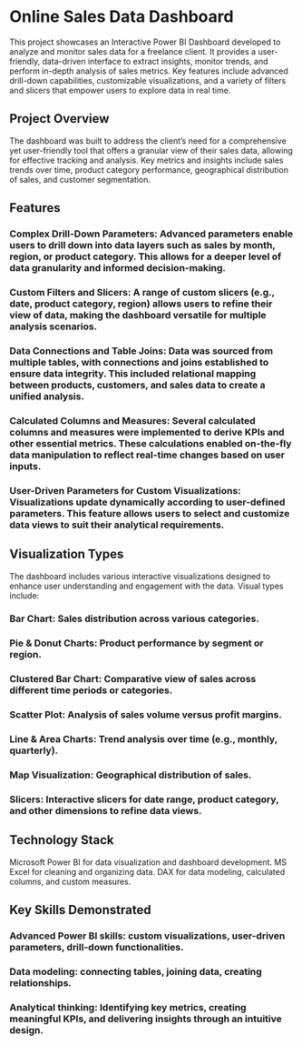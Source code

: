 # Online Sales Data Dashboard
This project showcases an Interactive Power BI Dashboard developed to analyze and monitor sales data for a freelance client. It provides a user-friendly, data-driven interface to extract insights, monitor trends, and perform in-depth analysis of sales metrics. Key features include advanced drill-down capabilities, customizable visualizations, and a variety of filters and slicers that empower users to explore data in real time.

## Project Overview
The dashboard was built to address the client’s need for a comprehensive yet user-friendly tool that offers a granular view of their sales data, allowing for effective tracking and analysis. Key metrics and insights include sales trends over time, product category performance, geographical distribution of sales, and customer segmentation.

## Features
### Complex Drill-Down Parameters: Advanced parameters enable users to drill down into data layers such as sales by month, region, or product category. This allows for a deeper level of data granularity and informed decision-making.

### Custom Filters and Slicers: A range of custom slicers (e.g., date, product category, region) allows users to refine their view of data, making the dashboard versatile for multiple analysis scenarios.

### Data Connections and Table Joins: Data was sourced from multiple tables, with connections and joins established to ensure data integrity. This included relational mapping between products, customers, and sales data to create a unified analysis.

### Calculated Columns and Measures: Several calculated columns and measures were implemented to derive KPIs and other essential metrics. These calculations enabled on-the-fly data manipulation to reflect real-time changes based on user inputs.

### User-Driven Parameters for Custom Visualizations: Visualizations update dynamically according to user-defined parameters. This feature allows users to select and customize data views to suit their analytical requirements.

## Visualization Types
The dashboard includes various interactive visualizations designed to enhance user understanding and engagement with the data. Visual types include:

### Bar Chart: Sales distribution across various categories.
### Pie & Donut Charts: Product performance by segment or region.
### Clustered Bar Chart: Comparative view of sales across different time periods or categories.
### Scatter Plot: Analysis of sales volume versus profit margins.
### Line & Area Charts: Trend analysis over time (e.g., monthly, quarterly).
### Map Visualization: Geographical distribution of sales.
### Slicers: Interactive slicers for date range, product category, and other dimensions to refine data views.

## Technology Stack
Microsoft Power BI for data visualization and dashboard development.
MS Excel for cleaning and organizing data.
DAX for data modeling, calculated columns, and custom measures.

## Key Skills Demonstrated
### Advanced Power BI skills: custom visualizations, user-driven parameters, drill-down functionalities.
### Data modeling: connecting tables, joining data, creating relationships.
### Analytical thinking: Identifying key metrics, creating meaningful KPIs, and delivering insights through an intuitive design.
